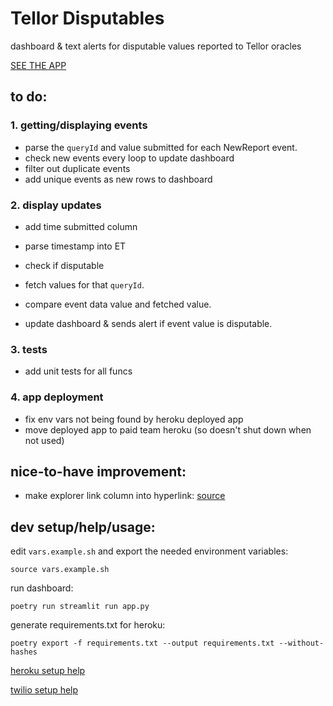# Tellor Disputables
dashboard & text alerts for disputable values reported to Tellor oracles

[SEE THE APP](https://tellor-disputables.herokuapp.com/)

## to do:
### 1. getting/displaying events
- parse the `queryId` and value submitted for each NewReport event.
- check new events every loop to update dashboard
- filter out duplicate events
- add unique events as new rows to dashboard

### 2. display updates
- add time submitted column
- parse timestamp into ET

- check if disputable
- fetch values for that `queryId`.
- compare event data value and fetched value.
- update dashboard & sends alert if event value is disputable.

### 3. tests
- add unit tests for all funcs

### 4. app deployment
- fix env vars not being found by heroku deployed app
- move deployed app to paid team heroku (so doesn't shut down when not used)

## nice-to-have improvement:
- make explorer link column into hyperlink: [source](https://discuss.streamlit.io/t/make-streamlit-table-results-hyperlinks-or-add-radio-buttons-to-table/7883)


## dev setup/help/usage:
edit `vars.example.sh` and export the needed environment variables:
```
source vars.example.sh
```
run dashboard:
```
poetry run streamlit run app.py
```
generate requirements.txt for heroku:
```
poetry export -f requirements.txt --output requirements.txt --without-hashes
```
[heroku setup help](https://towardsdatascience.com/quickly-build-and-deploy-an-application-with-streamlit-988ca08c7e83)

[twilio setup help](https://www.twilio.com/docs/sms/quickstart/python)

